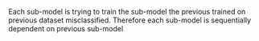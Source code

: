 Each sub-model is trying to train the sub-model the previous trained on previous dataset misclassified. Therefore each sub-model is sequentially dependent on previous sub-model